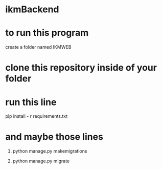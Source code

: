 # ikmBackend

# to run this program
create a folder named IKMWEB

# clone this repository inside of your folder

# run this line
pip install - r requirements.txt

# and maybe those lines

1. python manage.py makemigrations

2. python manage.py migrate
